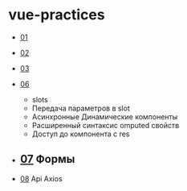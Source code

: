 # vue-practices

- [01](./01/)
- [02](./02/)
- [03](./03/)

- [06](./06/)

  - slots
  - Передача параметров в slot
  - Асинхронные Динамические компоненты
  - Расширенный синтаксис omputed свойств
  - Доступ до компонента с res

- [07](./07/) Формы
  - 

- [08](./08/) Api Axios
